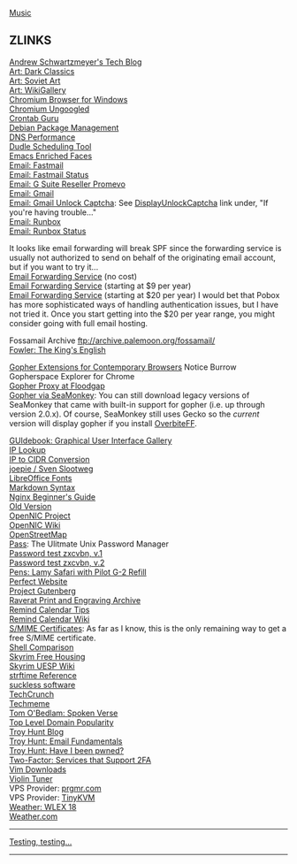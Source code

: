 [Music](music.md)

## ZLINKS

[Andrew Schwartzmeyer's Tech Blog](https://andschwa.com/post/)  
[Art: Dark Classics](http://darkclassics.blogspot.com/)  
[Art: Soviet Art](http://ussrpainting.blogspot.com)  
[Art: WikiGallery](http://www.wikigallery.org/wiki/Main_Page)  
[Chromium Browser for Windows](http://chromium.woolyss.com)  
[Chromium Ungoogled](https://github.com/Eloston/ungoogled-chromium)  
[Crontab Guru](https://crontab.guru/)  
[Debian Package Management](http://newbiedoc.sourceforge.net/tutorials/apt-get-intro/info.html)  
[DNS Performance](https://www.dnsperf.com)  
[Dudle Scheduling Tool](https://dudle.inf.tu-dresden.de/)  
[Emacs Enriched Faces](https://www.gnu.org/software/emacs/manual/html_node/emacs/Enriched-Faces.html#Enriched-Faces)  
[Email: Fastmail](https://www.fastmail.com)  
[Email: Fastmail Status](https://www.fastmailstatus.com/)  
[Email: G Suite Reseller Promevo](http://www.promevo.com/index.html)  
[Email: Gmail](https://accounts.google.com/signin/v2/identifier?service=mail)  
[Email: Gmail Unlock Captcha](https://support.google.com/accounts/answer/2461835?hl=en): See [DisplayUnlockCaptcha](https://accounts.google.com/DisplayUnlockCaptcha) link under, "If you're having trouble..."  
[Email: Runbox](https://runbox.com)  
[Email: Runbox Status](https://status.runbox.com/)  

It looks like email forwarding will break SPF since the forwarding service is usually not authorized to send on behalf of the originating email account, but if you want to try it...  
[Email Forwarding Service](https://forwardemail.net/) (no cost)  
[Email Forwarding Service](https://forwardmx.io/) (starting at $9 per year)  
[Email Forwarding Service](https://www.pobox.com) (starting at $20 per year) I would bet that Pobox has more sophisticated ways of handling authentication issues, but I have not tried it. Once you start getting into the $20 per year range, you might consider going with full email hosting.

Fossamail Archive ftp://archive.palemoon.org/fossamail/   
[Fowler: The King's English](https://www.bartleby.com/116/)  

[Gopher Extensions for Contemporary Browsers](https://gopher.floodgap.com/overbite/) Notice Burrow Gopherspace Explorer for Chrome  
[Gopher Proxy at Floodgap](http://gopher.floodgap.com/gopher/)  
[Gopher via SeaMonkey](https://www.seamonkey-project.org/releases/#old_unofficial): You can still download legacy versions of SeaMonkey that came with built-in support for gopher (i.e. up through version 2.0.x). Of course, SeaMonkey still uses Gecko so the *current* version will display gopher if you install [OverbiteFF](https://gopher.floodgap.com/overbite/d?ff38).  


[GUIdebook: Graphical User Interface Gallery](https://guidebookgallery.org)  
[IP Lookup](https://whatismyipaddress.com/ip-lookup)  
[IP to CIDR Conversion](http://ip2cidr.com/)  
[joepie / Sven Slootweg](http://cryto.net/~joepie91/)  
[LibreOffice Fonts](https://wiki.documentfoundation.org/Fonts)  
[Markdown Syntax](https://daringfireball.net/projects/markdown/syntax)  
[Nginx Beginner's Guide](https://nginx.org/en/docs/beginners_guide.html)  
[Old Version](http://www.oldversion.com)  
[OpenNIC Project](https://www.opennic.org)  
[OpenNIC Wiki](https://wiki.opennicproject.org/start)  
[OpenStreetMap](http://www.openstreetmap.org/)  
[Pass](https://www.passwordstore.org/): The Ulitmate Unix Password Manager  
[Password test zxcvbn, v.1](https://lowe.github.io/tryzxcvbn/)  
[Password test zxcvbn, v.2](https://www.takecontrolbooks.com/resources/0148/zxcvbn/)  
[Pens: Lamy Safari with Pilot G-2 Refill](https://www.edcforums.com/threads/pilot-g2-refill-hack-for-lamy-safari-rollerball.137413/)  
[Perfect Website](http://motherfuckingwebsite.com/)  
[Project Gutenberg](https://www.gutenberg.org/)  
[Raverat Print and Engraving Archive](https://www.raverat.com/)  
[Remind Calendar Tips](http://www.43folders.com/2005/02/24/guest-mike-harris-looks-at-remind)  
[Remind Calendar Wiki](https://www.roaringpenguin.com/wiki/index.php/Remind)  
[S/MIME Certificates](https://www.instantssl.com/ssl-certificate-products/free-email-certificate.html): As far as I know, this is the only remaining way to get a free S/MIME certificate.  
[Shell Comparison](http://hyperpolyglot.org/unix-shells)  
[Skyrim Free Housing](https://tamrielvault.com/groups/topic/view/group_id/6/topic_id/5892)  
[Skyrim UESP Wiki](http://en.uesp.net/wiki/Skyrim:Skyrim)  
[strftime Reference](http://strftime.org/)  
[suckless software](https://suckless.org/)  
[TechCrunch](https://techcrunch.com/)  
[Techmeme](https://www.techmeme.com/)  
[Tom O'Bedlam: Spoken Verse](https://www.youtube.com/user/SpokenVerse/featured)  
[Top Level Domain Popularity](https://w3techs.com/technologies/overview/top_level_domain/all)  
[Troy Hunt Blog](http://www.troyhunt.com/)  
[Troy Hunt: Email Fundamentals](https://www.troyhunt.com/10-email-security-fundamentals-for/)  
[Troy Hunt: Have I been pwned?](https://haveibeenpwned.com/)  
[Two-Factor: Services that Support 2FA](https://twofactorauth.org/)  
[Vim Downloads](http://vim.wikia.com/wiki/Where_to_download_Vim)  
[Violin Tuner](http://www.violinonline.com/tune.htm)  
VPS Provider: [prgmr.com](https://prgmr.com/xen/)  
VPS Provider: [TinyKVM](https://tinykvm.com)  
[Weather: WLEX 18](https://lex18.com/category/weather/)  
[Weather.com](https://weather.com/weather/today/l/40505:4:US)  

---

[Testing, testing...](http://testing.oldfolio.org:11349)  

---


